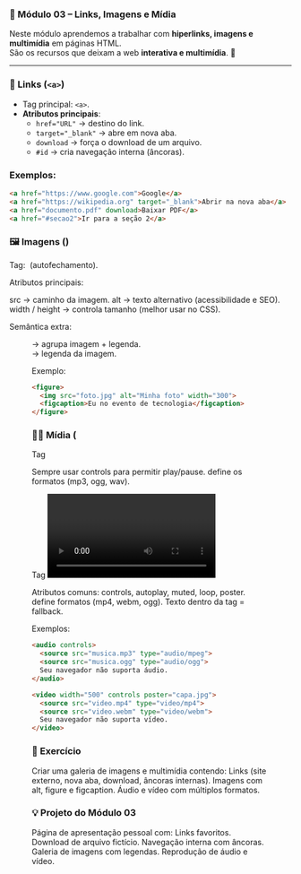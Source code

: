 ### 📖 Módulo 03 – Links, Imagens e Mídia

Neste módulo aprendemos a trabalhar com **hiperlinks, imagens e multimídia** em páginas HTML.  
São os recursos que deixam a web **interativa e multimídia**. 🚀

---

### 🔗 Links (`<a>`)

- Tag principal: `<a>`.
- **Atributos principais**:
  - `href="URL"` → destino do link.
  - `target="_blank"` → abre em nova aba.
  - `download` → força o download de um arquivo.
  - `#id` → cria navegação interna (âncoras).

### Exemplos:
```html
<a href="https://www.google.com">Google</a>
<a href="https://wikipedia.org" target="_blank">Abrir na nova aba</a>
<a href="documento.pdf" download>Baixar PDF</a>
<a href="#secao2">Ir para a seção 2</a>
```

### 🖼️ Imagens (<img>)

Tag: <img> (autofechamento).

Atributos principais:

src → caminho da imagem.
alt → texto alternativo (acessibilidade e SEO).
width / height → controla tamanho (melhor usar no CSS).

Semântica extra:

<figure> → agrupa imagem + legenda.
<figcaption> → legenda da imagem.

Exemplo:

```html
<figure>
  <img src="foto.jpg" alt="Minha foto" width="300">
  <figcaption>Eu no evento de tecnologia</figcaption>
</figure>
```

### 🎵🎥 Mídia (<audio> e <video>)

Tag <audio>:

Sempre usar controls para permitir play/pause.
<source> define os formatos (mp3, ogg, wav).

Tag <video>:

Atributos comuns: controls, autoplay, muted, loop, poster.
<source> define formatos (mp4, webm, ogg).
Texto dentro da tag = fallback.

Exemplos:

```html
<audio controls>
  <source src="musica.mp3" type="audio/mpeg">
  <source src="musica.ogg" type="audio/ogg">
  Seu navegador não suporta áudio.
</audio>

<video width="500" controls poster="capa.jpg">
  <source src="video.mp4" type="video/mp4">
  <source src="video.webm" type="video/webm">
  Seu navegador não suporta vídeo.
</video>
```

### 📝 Exercício

Criar uma galeria de imagens e multimídia contendo:
Links (site externo, nova aba, download, âncoras internas).
Imagens com alt, figure e figcaption.
Áudio e vídeo com múltiplos formatos.

### 💡 Projeto do Módulo 03

Página de apresentação pessoal com:
Links favoritos.
Download de arquivo fictício.
Navegação interna com âncoras.
Galeria de imagens com legendas.
Reprodução de áudio e vídeo.